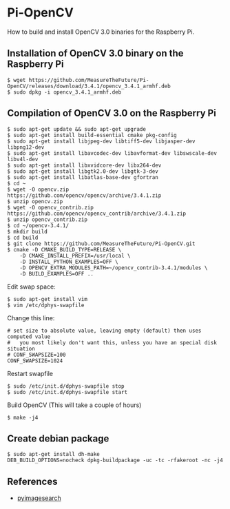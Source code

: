 # Pi-OpenCV

How to build and install OpenCV 3.0 binaries for the Raspberry Pi.

## Installation of OpenCV 3.0 binary on the Raspberry Pi

```
$ wget https://github.com/MeasureTheFuture/Pi-OpenCV/releases/download/3.4.1/opencv_3.4.1_armhf.deb
$ sudo dpkg -i opencv_3.4.1_armhf.deb
```

## Compilation of OpenCV 3.0 on the Raspberry Pi

```
$ sudo apt-get update && sudo apt-get upgrade
$ sudo apt-get install build-essential cmake pkg-config
$ sudo apt-get install libjpeg-dev libtiff5-dev libjasper-dev libpng12-dev
$ sudo apt-get install libavcodec-dev libavformat-dev libswscale-dev libv4l-dev
$ sudo apt-get install libxvidcore-dev libx264-dev
$ sudo apt-get install libgtk2.0-dev libgtk-3-dev
$ sudo apt-get install libatlas-base-dev gfortran
$ cd ~
$ wget -O opencv.zip https://github.com/opencv/opencv/archive/3.4.1.zip
$ unzip opencv.zip
$ wget -O opencv_contrib.zip https://github.com/opencv/opencv_contrib/archive/3.4.1.zip
$ unzip opencv_contrib.zip
$ cd ~/opencv-3.4.1/
$ mkdir build
$ cd build
$ git clone https://github.com/MeasureTheFuture/Pi-OpenCV.git
$ cmake -D CMAKE_BUILD_TYPE=RELEASE \
    -D CMAKE_INSTALL_PREFIX=/usr/local \
    -D INSTALL_PYTHON_EXAMPLES=OFF \
    -D OPENCV_EXTRA_MODULES_PATH=~/opencv_contrib-3.4.1/modules \
    -D BUILD_EXAMPLES=OFF ..
```

Edit swap space:
```
$ sudo apt-get install vim
$ vim /etc/dphys-swapfile
```
Change this line:
```
# set size to absolute value, leaving empty (default) then uses computed value
#   you most likely don't want this, unless you have an special disk situation
# CONF_SWAPSIZE=100
CONF_SWAPSIZE=1024
```
Restart swapfile
```
$ sudo /etc/init.d/dphys-swapfile stop
$ sudo /etc/init.d/dphys-swapfile start
```

Build OpenCV (This will take a couple of hours)
```
$ make -j4
```

## Create debian package
```
$ sudo apt-get install dh-make
DEB_BUILD_OPTIONS=nocheck dpkg-buildpackage -uc -tc -rfakeroot -nc -j4
```

## References
* [pyimagesearch](https://www.pyimagesearch.com/2017/09/04/raspbian-stretch-install-opencv-3-python-on-your-raspberry-pi/)